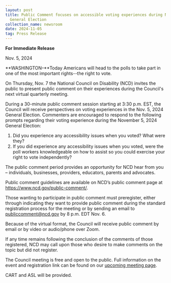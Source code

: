```yaml
---
layout: post
title: Public Comment focuses on accessible voting experiences during Nov. 5
  General Election
collection_name: newsroom
date: 2024-11-05
tag: Press Release
---
```

**For Immediate Release**

Nov. 5, 2024

**WASHINGTON–**Today Americans will head to the polls to take part in one of the most important rights--the right to vote.

On Thursday, Nov. 7 the National Council on Disability (NCD) invites the public to present public comment on their experiences during the Council's next virtual quarterly meeting.

During a 30-minute public comment session starting at 3:30 p.m. EST, the Council will receive perspectives on voting experiences in the Nov. 5, 2024 General Election. Commenters are encouraged to respond to the following prompts regarding their voting experience during the November 5, 2024 General Election:

1. Did you experience any accessibility issues when you voted? What were they?
2. If you did experience any accessibility issues when you voted, were the poll workers knowledgeable on how to assist so you could exercise your right to vote independently?

The public comment period provides an opportunity for NCD hear from you – individuals, businesses, providers, educators, parents and advocates. 

Public comment guidelines are available on NCD’s public comment page at <https://www.ncd.gov/public-comment/>.

Those wanting to participate in public comment must preregister, either through indicating they want to provide public comment during the standard registration process for the meeting or by sending an email to publiccomment@ncd.gov by 8 p.m. EDT Nov. 6. 

Because of the virtual format, the Council will receive public comment by email or by video or audio/phone over Zoom. 

If any time remains following the conclusion of the comments of those registered, NCD may call upon those who desire to make comments on the topic but did not register.

The Council meeting is free and open to the public. Full information on the event and registration link can be found on our [upcoming meeting page](https://www.ncd.gov/meeting/2024-11-07-nov-7-2024-council-meeting/).

CART and ASL will be provided.
